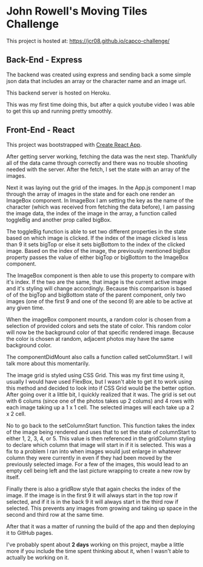 # John Rowell's Moving Tiles Challenge

This project is hosted at: https://jcr08.github.io/capco-challenge/

## Back-End - Express
The backend was created using express and sending back a some simple json data that includes an array or the character name and an image url.

This backend server is hosted on Heroku.

This was my first time doing this, but after a quick youtube video I was able to get this up and running pretty smoothly.

## Front-End - React
This project was bootstrapped with [Create React App](https://github.com/facebook/create-react-app).

After getting server working, fetching the data was the next step. Thankfully all of the data came through correctly and there was no trouble shooting needed with the server. After the fetch, I set the state with an array of the images.

Next it was laying out the grid of the images. In the App.js component I map through the array of images in the state and for each one render an ImageBox component. In ImageBox I am setting the key as the name of the character (which was received from fetching the data before), I am passing the image data, the index of the image in the array, a function called toggleBig and another prop called bigBox.

The toggleBig function is able to set two different properties in the state based on which image is clicked. If the index of the image clicked is less than 9 it sets bigTop or else it sets bigBottom to the index of the clicked image. Based on the index of the image, the previously mentioned bigBox property passes the value of either bigTop or bigBottom to the ImageBox component.

The ImageBox component is then able to use this property to compare with it\'s index. If the two are the same, that image is the current active image and it\'s styling will change accordingly. Because this comparison is based of of the bigTop and bigBottom state of the parent component, only two images (one of the first 9 and one of the second 9) are able to be active at any given time.

When the imageBox component mounts, a random color is chosen from a selection of provided colors and sets the state of color. This random color will now be the background color of that specific rendered image. Because the color is chosen at random, adjacent photos may have the same background color.

The componentDidMount also calls a function called setColumnStart. I will talk more about this momentarily.

The image grid is styled using CSS Grid. This was my first time using it, usually I would have used FlexBox, but I wasn\'t able to get it to work using this method and decided to look into if CSS Grid would be the better option. After going over it a little bit, I quickly realized that it was. The grid is set out with 6 colums (since one of the photos takes up 2 colums) and 4 rows with each image taking up a 1 x 1 cell. The selected images will each take up a 2 x 2 cell.

No to go back to the setColumnStart function. This function takes the index of the image being rendered and uses that to set the state of columnStart to either 1, 2, 3, 4, or 5. This value is then referenced in the gridColumn styling to declare which column that image will start in if it is selected. This was a fix to a problem I ran into when images would just enlarge in whatever column they were currently in even if they had been moved by the previously selected image. For a few of the images, this would lead to an empty cell being left and the last picture wrapping to create a new row by itself.

Finally there is also a gridRow style that again checks the index of the image. If the image is in the first 9 it will always start in the top row if selected, and if it is in the back 9 it will always start in the third row if selected. This prevents any images from growing and taking up space in the second and third row at the same time.

After that it was a matter of running the build of the app and then deploying it to GitHub pages.

I've probably spent about **2 days** working on this project, maybe a little more if you include the time spent thinking about it, when I wasn't able to actually be working on it.
